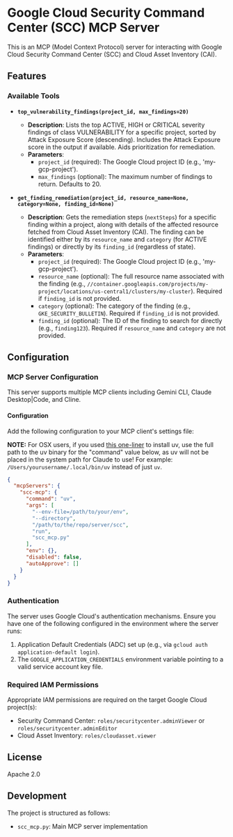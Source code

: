 # Google Cloud Security Command Center (SCC) MCP Server

This is an MCP (Model Context Protocol) server for interacting with Google Cloud Security Command Center (SCC) and Cloud Asset Inventory (CAI).

## Features

### Available Tools

- **`top_vulnerability_findings(project_id, max_findings=20)`**
    - **Description**: Lists the top ACTIVE, HIGH or CRITICAL severity findings of class VULNERABILITY for a specific project, sorted by Attack Exposure Score (descending). Includes the Attack Exposure score in the output if available. Aids prioritization for remediation.
    - **Parameters**:
        - `project_id` (required): The Google Cloud project ID (e.g., 'my-gcp-project').
        - `max_findings` (optional): The maximum number of findings to return. Defaults to 20.

- **`get_finding_remediation(project_id, resource_name=None, category=None, finding_id=None)`**
    - **Description**: Gets the remediation steps (`nextSteps`) for a specific finding within a project, along with details of the affected resource fetched from Cloud Asset Inventory (CAI). The finding can be identified either by its `resource_name` and `category` (for ACTIVE findings) or directly by its `finding_id` (regardless of state).
    - **Parameters**:
        - `project_id` (required): The Google Cloud project ID (e.g., 'my-gcp-project').
        - `resource_name` (optional): The full resource name associated with the finding (e.g., `//container.googleapis.com/projects/my-project/locations/us-central1/clusters/my-cluster`). Required if `finding_id` is not provided.
        - `category` (optional): The category of the finding (e.g., `GKE_SECURITY_BULLETIN`). Required if `finding_id` is not provided.
        - `finding_id` (optional): The ID of the finding to search for directly (e.g., `finding123`). Required if `resource_name` and `category` are not provided.

## Configuration

### MCP Server Configuration

This server supports multiple MCP clients including Gemini CLI, Claude Desktop|Code, and Cline.

#### Configuration

Add the following configuration to your MCP client's settings file:

**NOTE:** For OSX users, if you used [this one-liner](https://docs.astral.sh/uv/getting-started/installation/#standalone-installer) to install uv, use the full path to the uv binary for the "command" value below, as uv will not be placed in the system path for Claude to use! For example: `/Users/yourusername/.local/bin/uv` instead of just `uv`.

```json
{
  "mcpServers": {
    "scc-mcp": {
      "command": "uv",
      "args": [
        "--env-file=/path/to/your/env",
        "--directory",
        "/path/to/the/repo/server/scc",
        "run",
        "scc_mcp.py"
      ],
      "env": {},
      "disabled": false,
      "autoApprove": []
    }
  }
}
```

### Authentication

The server uses Google Cloud's authentication mechanisms. Ensure you have one of the following configured in the environment where the server runs:

1. Application Default Credentials (ADC) set up (e.g., via `gcloud auth application-default login`).
2. The `GOOGLE_APPLICATION_CREDENTIALS` environment variable pointing to a valid service account key file.

### Required IAM Permissions

Appropriate IAM permissions are required on the target Google Cloud project(s):
- Security Command Center: `roles/securitycenter.adminViewer` or `roles/securitycenter.adminEditor`
- Cloud Asset Inventory: `roles/cloudasset.viewer`

## License

Apache 2.0

## Development

The project is structured as follows:
- `scc_mcp.py`: Main MCP server implementation